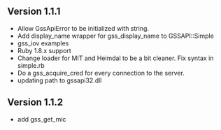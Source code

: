 ## Version 1.1.1
  * Allow GssApiError to be initialized with string.
  * Add display_name wrapper for gss_display_name to GSSAPI::Simple
  * gss_iov examples
  * Ruby 1.8.x support
  * Change loader for MIT and Heimdal to be a bit cleaner. Fix syntax in simple.rb
  * Do a gss_acquire_cred for every connection to the server.
  * updating path to gssapi32.dll

## Version 1.1.2
  * add gss_get_mic
